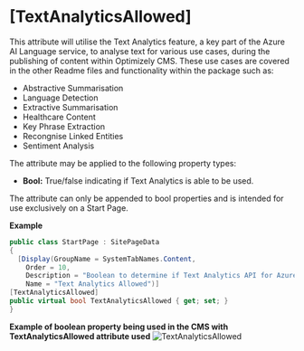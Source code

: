 # [TextAnalyticsAllowed]

This attribute will utilise the Text Analytics feature, a key part of the Azure AI Language service, to analyse text for various use cases, during the publishing of content within Optimizely CMS. These use cases are covered in 
the other Readme files and functionality within the package such as:

+ Abstractive Summarisation
+ Language Detection
+ Extractive Summarisation
+ Healthcare Content
+ Key Phrase Extraction
+ Recongnise Linked Entities
+ Sentiment Analysis

The attribute may be applied to the following property types:

- **Bool:** True/false indicating if Text Analytics is able to be used.

The attribute can only be appended to bool properties and is intended for use exclusively on a Start Page. 

**Example**
``` C#
public class StartPage : SitePageData
{
  [Display(GroupName = SystemTabNames.Content,
    Order = 10,
    Description = "Boolean to determine if Text Analytics API for Azure AI Language is allowed",
    Name = "Text Analytics Allowed")]
[TextAnalyticsAllowed]
public virtual bool TextAnalyticsAllowed { get; set; }
}
```
**Example of boolean property being used in the CMS with TextAnalyticsAllowed attribute used**
![TextAnalyticsAllowed](https://github.com/AnilOptimizely/Patel-Azure.AI.Language.Optimizely/blob/main/docs/Images/AIAzureLanguageBooleans.JPG)
